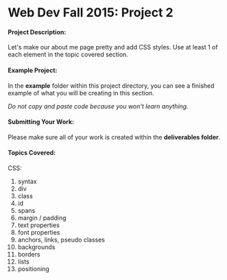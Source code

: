 # Web Dev Fall 2015: Project 2

#### Project Description:
Let's make our about me page pretty and add CSS styles. Use at least 1 of each element in the topic covered section.

#### Example Project:
In the **example** folder within this project directory, you can see a finished example of what you will be creating in this section.

*Do not copy and paste code because you won't learn anything.*

#### Submitting Your Work:
Please make sure all of your work is created within the **deliverables folder**.

#### Topics Covered:
CSS: 

1. syntax
2. div
3. class
4. id
5. spans
6. margin / padding
7. text properties
8. font properties
9. anchors, links, pseudo classes
10. backgrounds
11. borders
12. lists
13. positioning

